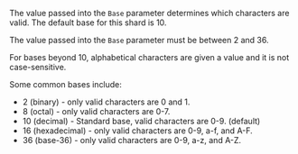 The value passed into the `Base` parameter determines which characters are valid. The default base for this shard is 10.

The value passed into the `Base` parameter must be between 2 and 36.

For bases beyond 10, alphabetical characters are given a value and it is not case-sensitive.

Some common bases include:
  - 2 (binary) - only valid characters are 0 and 1.
  - 8 (octal) - only valid characters are 0-7.
  - 10 (decimal) - Standard base, valid characters are 0-9. (default)
  - 16 (hexadecimal) - only valid characters are 0-9, a-f, and A-F.
  - 36 (base-36) - only valid characters are 0-9, a-z, and A-Z.